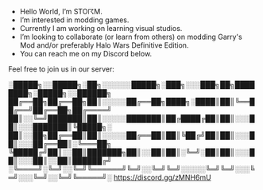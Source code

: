 -  Hello World, I’m STO☈M.
-  I’m interested in modding games.
-  Currently I am working on learning visual studios.
-  I’m looking to collaborate (or learn from others) on modding Garry's Mod and/or preferably Halo Wars Definitive Edition.
-  You can reach me on my Discord below.

Feel free to join us in our server:

░█████╗░░█████╗░██╗░░░░░░█████╗░███╗░░░███╗██╗████████╗░█████╗░░██████╗
██╔══██╗██╔══██╗██║░░░░░██╔══██╗████╗░████║██║╚══██╔══╝██╔══██╗██╔════╝
██║░░╚═╝███████║██║░░░░░███████║██╔████╔██║██║░░░██║░░░███████║╚█████╗░
██║░░██╗██╔══██║██║░░░░░██╔══██║██║╚██╔╝██║██║░░░██║░░░██╔══██║░╚═══██╗
╚█████╔╝██║░░██║███████╗██║░░██║██║░╚═╝░██║██║░░░██║░░░██║░░██║██████╔╝
░╚════╝░╚═╝░░╚═╝╚══════╝╚═╝░░╚═╝╚═╝░░░░░╚═╝╚═╝░░░╚═╝░░░╚═╝░░╚═╝╚═════╝░
https://discord.gg/zMNH6mU
